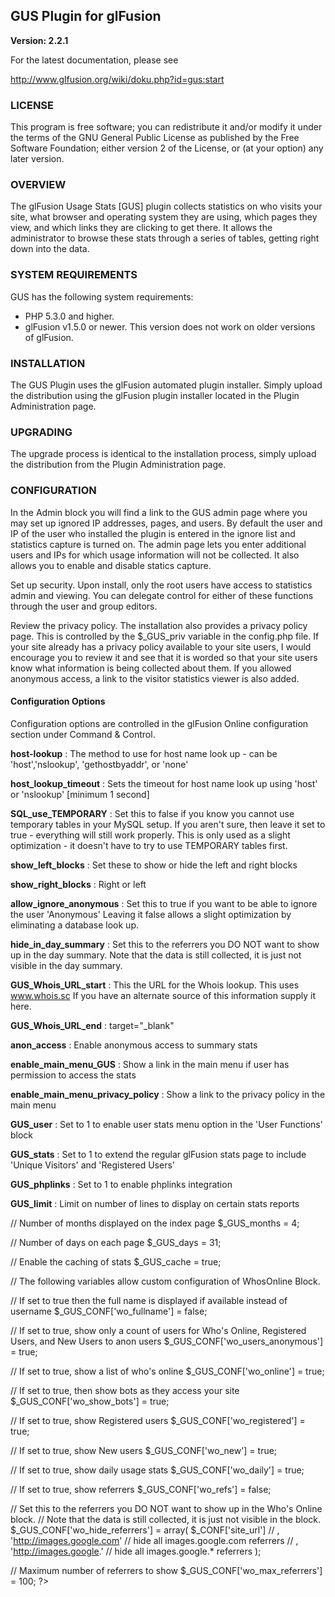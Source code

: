 ## GUS Plugin for glFusion
**Version: 2.2.1**

For the latest documentation, please see

http://www.glfusion.org/wiki/doku.php?id=gus:start

### LICENSE

This program is free software; you can redistribute it and/or modify it under the terms of the GNU General Public License as published by the Free Software Foundation; either version 2 of the License, or (at your option) any later version.

### OVERVIEW

The glFusion Usage Stats [GUS] plugin collects statistics on who visits your site, what browser and operating system they are using, which pages they view, and which links they are clicking to get there. It allows the administrator to browse these stats through a series of tables, getting right down into the data.

### SYSTEM REQUIREMENTS

GUS has the following system requirements:

* PHP 5.3.0 and higher.
* glFusion v1.5.0 or newer.  This version does not work on older versions of glFusion.

### INSTALLATION

The GUS Plugin uses the glFusion automated plugin installer. Simply upload the distribution using the glFusion plugin installer located in the Plugin Administration page.

### UPGRADING

The upgrade process is identical to the installation process, simply upload the distribution from the Plugin Administration page.

### CONFIGURATION

In the Admin block you will find a link to the GUS admin page where you may set up ignored IP addresses, pages, and users. By default the user and IP of the user who installed the plugin is entered in the ignore list and statistics capture is turned on. The admin page lets you enter additional users and IPs for which usage information will not be collected. It also allows you to enable and disable statics capture.

Set up security. Upon install, only the root users have access to statistics admin and viewing. You can delegate control for either of these functions through the user and group editors.

Review the privacy policy. The installation also provides a privacy policy page. This is controlled by the $_GUS_priv variable in the config.php file. If your site already has a privacy policy available to your site users, I would encourage you to review it and see that it is worded so that your site users know what information is being collected about them. If you allowed anonymous access, a link to the visitor statistics viewer is also added.

#### Configuration Options

Configuration options are controlled in the glFusion Online configuration section under Command & Control.


**host-lookup**
:  The method to use for host name look up - can be 'host','nslookup', 'gethostbyaddr', or 'none'

**host_lookup_timeout**
:	Sets the timeout for host name look up using 'host' or 'nslookup' [minimum 1 second]

**SQL_use_TEMPORARY**
:	Set this to false if you know you cannot use temporary tables in your MySQL setup. If you aren't sure, then leave it set to true - everything will still work properly. This is only used as a slight optimization - it doesn't have to try to use TEMPORARY tables first.

**show_left_blocks**
:	Set these to show or hide the left and right blocks

**show_right_blocks**
:	Right or left

**allow_ignore_anonymous**
:	Set this to true if you want to be able to ignore the user 'Anonymous' Leaving it false allows a slight optimization by eliminating a database look up.

**hide_in_day_summary**
: 	Set this to the referrers you DO NOT want to show up in the day summary. Note that the data is still collected, it is just not visible in the day summary.

**GUS_Whois_URL_start**
:	This the URL for the Whois lookup. This uses www.whois.sc If you have an alternate source of this information supply it here.

**GUS_Whois_URL_end**
:	target="_blank"

**anon_access**
:	Enable anonymous access to summary stats

**enable_main_menu_GUS**
:	Show a link in the main menu if user has permission to access the stats

**enable_main_menu_privacy_policy**
:	Show a link to the privacy policy in the main menu

**GUS_user**
:	Set to 1 to enable user stats menu option in the 'User Functions' block

**GUS_stats**
:	Set to 1 to extend the regular glFusion stats page to include 'Unique Visitors' and 'Registered Users'

**GUS_phplinks**
:	Set to 1 to enable phplinks integration

**GUS_limit**
:	Limit on number of lines to display on certain stats reports


// Number of months displayed on the index page
$_GUS_months = 4;

// Number of days on each page
$_GUS_days = 31;

// Enable the caching of stats
$_GUS_cache = true;

// The following variables allow custom configuration of WhosOnline Block.

// If set to true then the full name is displayed if available instead of username
$_GUS_CONF['wo_fullname'] = false;

// If set to true, show only a count of users for Who's Online, Registered Users, and New Users to anon users
$_GUS_CONF['wo_users_anonymous'] = true;

// If set to true, show a list of who's online
$_GUS_CONF['wo_online'] = true;

// If set to true, then show bots as they access your site
$_GUS_CONF['wo_show_bots'] = true;

// If set to true, show Registered users
$_GUS_CONF['wo_registered'] = true;

// If set to true, show New users
$_GUS_CONF['wo_new'] = true;

// If set to true, show daily usage stats
$_GUS_CONF['wo_daily'] = true;

// If set to true, show referrers
$_GUS_CONF['wo_refs'] = false;

// Set this to the referrers you DO NOT want to show up in the Who's Online block.
//	Note that the data is still collected, it is just not visible in the block.
$_GUS_CONF['wo_hide_referrers'] = array(
		$_CONF['site_url']
	//	, 'http://images.google.com'	// hide all images.google.com referrers
	//	, 'http://images.google.'		// hide all images.google.* referrers
		 );

// Maximum number of referrers to show
$_GUS_CONF['wo_max_referrers'] = 100;
?>
